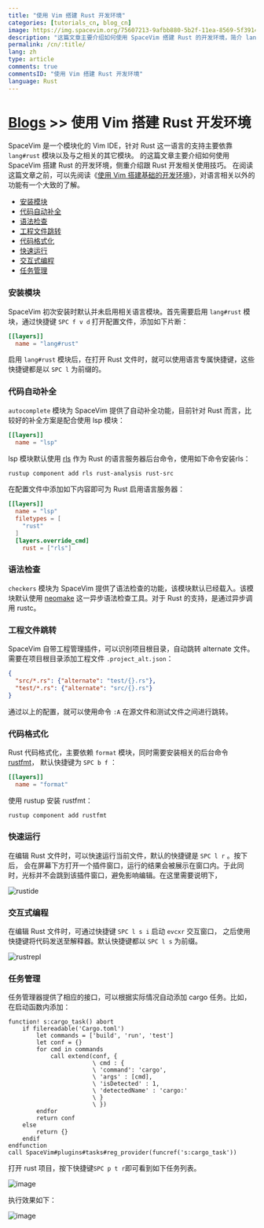```yaml
---
title: "使用 Vim 搭建 Rust 开发环境"
categories: [tutorials_cn, blog_cn]
image: https://img.spacevim.org/75607213-9afbb880-5b2f-11ea-8569-5f39142f134b.png
description: "这篇文章主要介绍如何使用 SpaceVim 搭建 Rust 的开发环境，简介 lang#rust 模块所支持的功能特性以及使用技巧"
permalink: /cn/:title/
lang: zh
type: article
comments: true
commentsID: "使用 Vim 搭建 Rust 开发环境"
language: Rust
---
```


# [Blogs](../blog/) >> 使用 Vim 搭建 Rust 开发环境

SpaceVim 是一个模块化的 Vim IDE，针对 Rust 这一语言的支持主要依靠 `lang#rust` 模块以及与之相关的其它模块。
的这篇文章主要介绍如何使用 SpaceVim 搭建 Rust 的开发环境，侧重介绍跟 Rust 开发相关使用技巧。
在阅读这篇文章之前，可以先阅读《[使用 Vim 搭建基础的开发环境](../use-vim-as-ide/)》，对语言相关以外的功能有一个大致的了解。

<!-- vim-markdown-toc GFM -->

- [安装模块](#安装模块)
- [代码自动补全](#代码自动补全)
- [语法检查](#语法检查)
- [工程文件跳转](#工程文件跳转)
- [代码格式化](#代码格式化)
- [快速运行](#快速运行)
- [交互式编程](#交互式编程)
- [任务管理](#任务管理)

<!-- vim-markdown-toc -->

### 安装模块

SpaceVim 初次安装时默认并未启用相关语言模块。首先需要启用
`lang#rust` 模块，通过快捷键 `SPC f v d` 打开配置文件，添加如下片断：

```toml
[[layers]]
  name = "lang#rust"
```

启用 `lang#rust` 模块后，在打开 Rust 文件时，就可以使用语言专属快捷键，这些快捷键都是以 `SPC l` 为前缀的。

### 代码自动补全

`autocomplete` 模块为 SpaceVim 提供了自动补全功能，目前针对 Rust 而言，比较好的补全方案是配合使用 lsp 模块：

```toml
[[layers]]
  name = "lsp"
```

lsp 模块默认使用 [rls](https://github.com/rust-lang/rls) 作为 Rust 的语言服务器后台命令，使用如下命令安装rls：

```sh
rustup component add rls rust-analysis rust-src
```

在配置文件中添加如下内容即可为 Rust 启用语言服务器：

```toml
[[layers]]
  name = "lsp"
  filetypes = [
    "rust"
  ]
  [layers.override_cmd]
    rust = ["rls"]
```

### 语法检查

`checkers` 模块为 SpaceVim 提供了语法检查的功能，该模块默认已经载入。该模块默认使用 [neomake](https://github.com/neomake/neomake)
这一异步语法检查工具。对于 Rust 的支持，是通过异步调用 rustc。

### 工程文件跳转

SpaceVim 自带工程管理插件，可以识别项目根目录，自动跳转 alternate 文件。需要在项目根目录添加工程文件 `.project_alt.json`：

```json
{
  "src/*.rs": {"alternate": "test/{}.rs"},
  "test/*.rs": {"alternate": "src/{}.rs"}
}
```

通过以上的配置，就可以使用命令 `:A` 在源文件和测试文件之间进行跳转。


### 代码格式化

Rust 代码格式化，主要依赖 `format` 模块，同时需要安装相关的后台命令 [rustfmt](https://github.com/rust-lang/rustfmt)，
默认快捷键为 `SPC b f` ：

```toml
[[layers]]
  name = "format"
```

使用 rustup 安装 rustfmt：

```sh
rustup component add rustfmt
```


### 快速运行

在编辑 Rust 文件时，可以快速运行当前文件，默认的快捷键是 `SPC l r` 。按下后，
会在屏幕下方打开一个插件窗口，运行的结果会被展示在窗口内。于此同时，光标并不会跳到该插件窗口，避免影响编辑。在这里需要说明下，

![rustide](https://img.spacevim.org/75607213-9afbb880-5b2f-11ea-8569-5f39142f134b.png)

### 交互式编程

在编辑 Rust 文件时，可通过快捷键 `SPC l s i` 启动 `evcxr` 交互窗口，
之后使用快捷键将代码发送至解释器。默认快捷键都以 `SPC l s` 为前缀。

![rustrepl](https://img.spacevim.org/75877531-ef19dc00-5e52-11ea-87c9-bf8b103a690d.png)

### 任务管理

任务管理器提供了相应的接口，可以根据实际情况自动添加 cargo 任务。比如，
在启动函数内添加：

```viml
function! s:cargo_task() abort
    if filereadable('Cargo.toml')
        let commands = ['build', 'run', 'test']
        let conf = {}
        for cmd in commands
            call extend(conf, {
                        \ cmd : {
                        \ 'command': 'cargo',
                        \ 'args' : [cmd],
                        \ 'isDetected' : 1,
                        \ 'detectedName' : 'cargo:'
                        \ }
                        \ })
        endfor
        return conf
    else
        return {}
    endif
endfunction
call SpaceVim#plugins#tasks#reg_provider(funcref('s:cargo_task'))
```

打开 rust 项目，按下快捷键`SPC p t r`即可看到如下任务列表。

![image](https://img.spacevim.org/76683906-957b9380-6642-11ea-906e-42b6e6a17841.png)

执行效果如下：

![image](https://img.spacevim.org/76683919-b04e0800-6642-11ea-8dd8-f7fc0ae7e0cd.png)
